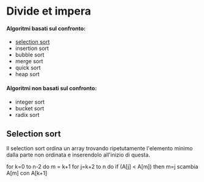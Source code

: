 # Divide et impera
>

#### Algoritmi basati sul confronto:
- [selection sort](https://github.com/Biggiogero/Algorithms-and-data-structures/blob/main/algorithms/sorting%20algorithms.md#selection-sort)
- insertion sort
- bubble sort
- merge sort
- quick sort
- heap sort

#### Algoritmi **non** basati sul confronto:
- integer sort
- bucket sort
- radix sort

## Selection sort
Il selection sort ordina un array trovando ripetutamente l'elemento minimo dalla parte non ordinata e inserendolo all'inizio di questa. 

for k=0 to n-2 do
 	m = k+1
 	for j=k+2 to n do
 	     if (A[j] < A[m]) then m=j
       scambia A[m] con A[k+1]	
